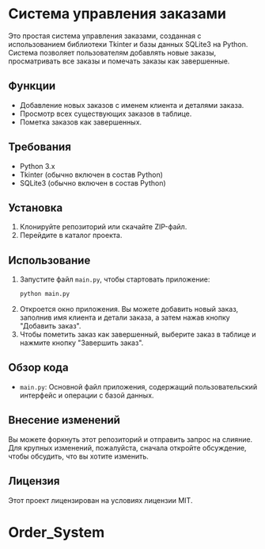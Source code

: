 # Система управления заказами

Это простая система управления заказами, созданная с использованием библиотеки Tkinter и базы данных SQLite3 на Python. Система позволяет пользователям добавлять новые заказы, просматривать все заказы и помечать заказы как завершенные.

## Функции

- Добавление новых заказов с именем клиента и деталями заказа.
- Просмотр всех существующих заказов в таблице.
- Пометка заказов как завершенных.

## Требования

- Python 3.x
- Tkinter (обычно включен в состав Python)
- SQLite3 (обычно включен в состав Python)

## Установка

1. Клонируйте репозиторий или скачайте ZIP-файл.
2. Перейдите в каталог проекта.

## Использование

1. Запустите файл `main.py`, чтобы стартовать приложение:
    ```bash
    python main.py
    ```
2. Откроется окно приложения. Вы можете добавить новый заказ, заполнив имя клиента и детали заказа, а затем нажав кнопку "Добавить заказ".
3. Чтобы пометить заказ как завершенный, выберите заказ в таблице и нажмите кнопку "Завершить заказ".

## Обзор кода

- `main.py`: Основной файл приложения, содержащий пользовательский интерфейс и операции с базой данных.

## Внесение изменений

Вы можете форкнуть этот репозиторий и отправить запрос на слияние. Для крупных изменений, пожалуйста, сначала откройте обсуждение, чтобы обсудить, что вы хотите изменить.

## Лицензия

Этот проект лицензирован на условиях лицензии MIT.
# Order_System
 
